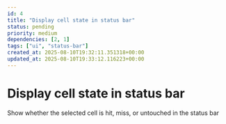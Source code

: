 ```yaml
---
id: 4
title: "Display cell state in status bar"
status: pending
priority: medium
dependencies: [2, 1]
tags: ["ui", "status-bar"]
created_at: 2025-08-10T19:32:11.351318+00:00
updated_at: 2025-08-10T19:33:12.116223+00:00
---
```


# Display cell state in status bar

Show whether the selected cell is hit, miss, or untouched in the status bar